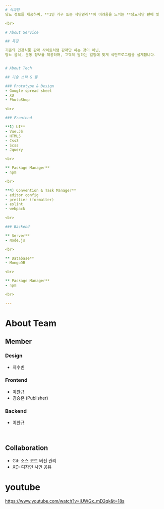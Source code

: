 ```yaml
---
# 식과당
당뇨 정보를 제공하며, **1인 가구 또는 식단관리**에 어려움을 느끼는 **당뇨식단 판매 및 관리** 서비스입니다.

<br>

# About Service

## 특징

기존의 건강식품 판매 사이트처럼 판매만 하는 것이 아닌,
당뇨 음식, 운동 정보를 제공하며, 고객의 원하는 일정에 맞게 식단프로그램을 설계합니다.


# About Tech

## 기술 스택 & 툴

### Prototype & Design
- Google spread sheet
- XD
- PhotoShop

<br>

### Frontend

**1) UI**
- Vue.JS
- HTML5
- Css3
- Scss
- Jquery

<br>

** Package Manager**
- npm

<br>

**4) Convention & Task Manager**
- editor config
- prettier (formatter)
- eslint
- webpack

<br>

### Backend

** Server**
- Node.js

<br>

** Database**
- MongoDB

<br>

** Package Manager**
- npm

<br>

---
```


# About Team

## Member

### Design
 - 지수빈
 
### Frontend
 - 이찬규
 - 김승훈 (Publisher)

### Backend
- 이찬규

<br>

## Collaboration
- Git: 소스 코드 버전 관리
- XD: 디자인 시안 공유

# youtube
https://www.youtube.com/watch?v=IUWGx_mD2qk&t=18s
